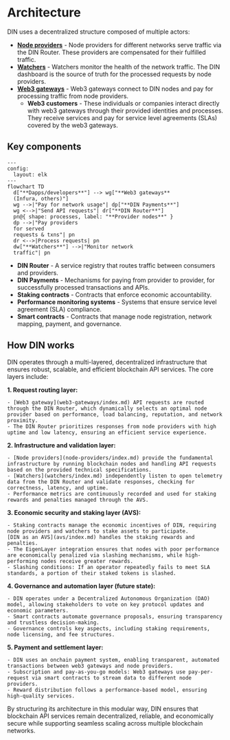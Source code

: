 # Architecture

DIN uses a decentralized structure composed of multiple actors:

- [**Node providers**](node-providers/index.md) - Node providers for different networks serve traffic via the DIN Router.
  These providers are compensated for their fulfilled traffic.
- [**Watchers**](watchers/index.md) - Watchers monitor the health of the network traffic.
  The DIN dashboard is the source of truth for the processed requests by node providers.
- [**Web3 gateways**](web3-gateways/index.md) - Web3 gateways connect to DIN nodes and pay for processing traffic from node providers.
  - **Web3 customers** - These individuals or companies interact directly with web3 gateways through their provided identities and processes.
    They receive services and pay for service level agreements (SLAs) covered by the web3 gateways.

## Key components

<p align="center">

```mermaid
---
config:
  layout: elk
---
flowchart TD
  d["**Dapps/developers**"] --> wg["**Web3 gateways**
  (Infura, others)"]
  wg -->|"Pay for network usage"| dp["**DIN Payments**"]
  wg <-->|"Send API requests"| dr["**DIN Router**"]
  pn@{ shape: processes, label: "**Provider nodes**" }
  dp -->|"Pay providers
  for served
  requests & txns"| pn
  dr <-->|Process requests| pn
  dw["**Watchers**"] -->|"Monitor network
  traffic"| pn
```

</p>

- **DIN Router** - A service registry that routes traffic between consumers and providers.
- **DIN Payments** - Mechanisms for paying from provider to provider, for successfully processed transactions and APIs.
- **Staking contracts** - Contracts that enforce economic accountability.
- **Performance monitoring systems** - Systems that ensure service level agreement (SLA) compliance.
- **Smart contracts** - Contracts that manage node registration, network mapping, payment, and governance.

## How DIN works

DIN operates through a multi-layered, decentralized infrastructure that ensures robust, scalable, and efficient blockchain API services.
The core layers include:

**1. Request routing layer:**

    - [Web3 gateway](web3-gateways/index.md) API requests are routed through the DIN Router, which dynamically selects an optimal node provider based on performance, load balancing, reputation, and network proximity.
    - The DIN Router prioritizes responses from node providers with high uptime and low latency, ensuring an efficient service experience.

**2. Infrastructure and validation layer:**

    - [Node providers](node-providers/index.md) provide the fundamental infrastructure by running blockchain nodes and handling API requests based on the provided technical specifications.
    - [Watchers](watchers/index.md) independently listen to open telemetry data from the DIN Router and validate responses, checking for correctness, latency, and uptime.
    - Performance metrics are continuously recorded and used for staking rewards and penalties managed through the AVS.

**3. Economic security and staking layer (AVS):**

    - Staking contracts manage the economic incentives of DIN, requiring node providers and watchers to stake assets to participate.
    [DIN as an AVS](avs/index.md) handles the staking rewards and penalties.
    - The EigenLayer integration ensures that nodes with poor performance are economically penalized via slashing mechanisms, while high-performing nodes receive greater rewards.
    - Slashing conditions: If an operator repeatedly fails to meet SLA standards, a portion of their staked tokens is slashed.

**4. Governance and automation layer (future state):**

    - DIN operates under a Decentralized Autonomous Organization (DAO) model, allowing stakeholders to vote on key protocol updates and economic parameters.
    - Smart contracts automate governance proposals, ensuring transparency and trustless decision-making.
    - Governance controls key aspects, including staking requirements, node licensing, and fee structures.

**5. Payment and settlement layer:**

    - DIN uses an onchain payment system, enabling transparent, automated transactions between web3 gateways and node providers.
    - Subscription and pay-as-you-go models: Web3 gateways use pay-per-request via smart contracts to stream data to different node providers.
    - Reward distribution follows a performance-based model, ensuring high-quality services.

By structuring its architecture in this modular way, DIN ensures that blockchain API services remain decentralized, reliable, and economically secure while supporting seamless scaling across multiple blockchain networks.
